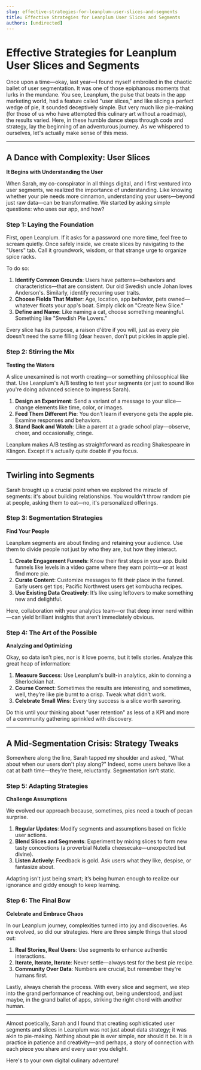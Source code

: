 ```yaml
---
slug: effective-strategies-for-leanplum-user-slices-and-segments
title: Effective Strategies for Leanplum User Slices and Segments
authors: [undirected]
---
```



# Effective Strategies for Leanplum User Slices and Segments

Once upon a time—okay, last year—I found myself embroiled in the chaotic ballet of user segmentation. It was one of those epiphanous moments that lurks in the mundane. You see, Leanplum, the pulse that beats in the app marketing world, had a feature called "user slices," and like slicing a perfect wedge of pie, it sounded deceptively simple. But very much like pie-making (for those of us who have attempted this culinary art without a roadmap), the results varied. Here, in these humble dance steps through code and strategy, lay the beginning of an adventurous journey. As we whispered to ourselves, let's actually make sense of this mess.

---

## A Dance with Complexity: User Slices

**It Begins with Understanding the User**

When Sarah, my co-conspirator in all things digital, and I first ventured into user segments, we realized the importance of understanding. Like knowing whether your pie needs more cinnamon, understanding your users—beyond just raw data—can be transformative. We started by asking simple questions: who uses our app, and how?

### Step 1: Laying the Foundation

First, open Leanplum. If it asks for a password one more time, feel free to scream quietly. Once safely inside, we create slices by navigating to the "Users" tab. Call it groundwork, wisdom, or that strange urge to organize spice racks.

To do so:

1. **Identify Common Grounds**: Users have patterns—behaviors and characteristics—that are consistent. Our old Swedish uncle Johan loves Anderson's. Similarly, identify recurring user traits.
2. **Choose Fields That Matter**: Age, location, app behavior, pets owned—whatever floats your app's boat. Simply click on "Create New Slice."
3. **Define and Name**: Like naming a cat, choose something meaningful. Something like "Swedish Pie Lovers."

Every slice has its purpose, a raison d'être if you will, just as every pie doesn't need the same filling (dear heaven, don't put pickles in apple pie).

### Step 2: Stirring the Mix

**Testing the Waters**

A slice unexamined is not worth creating—or something philosophical like that. Use Leanplum's A/B testing to test your segments (or just to sound like you're doing advanced science to impress Sarah). 

1. **Design an Experiment**: Send a variant of a message to your slice—change elements like time, color, or images.
2. **Feed Them Different Pie**: You don’t learn if everyone gets the apple pie. Examine responses and behaviors.
3. **Stand Back and Watch**: Like a parent at a grade school play—observe, cheer, and occasionally, cringe.

Leanplum makes A/B testing as straightforward as reading Shakespeare in Klingon. Except it's actually quite doable if you focus.

---

## Twirling into Segments

Sarah brought up a crucial point when we explored the miracle of segments: it's about building relationships. You wouldn't throw random pie at people, asking them to eat—no, it's personalized offerings.

### Step 3: Segmentation Strategies

**Find Your People**

Leanplum segments are about finding and retaining your audience. Use them to divide people not just by who they are, but how they interact.

1. **Create Engagement Funnels**: Know their first steps in your app. Build funnels like levels in a video game where they earn points—or at least find more pie.
2. **Curate Content**: Customize messages to fit their place in the funnel. Early users get tips; Pacific Northwest users get kombucha recipes.
3. **Use Existing Data Creatively**: It’s like using leftovers to make something new and delightful.

Here, collaboration with your analytics team—or that deep inner nerd within—can yield brilliant insights that aren't immediately obvious.

### Step 4: The Art of the Possible

**Analyzing and Optimizing**

Okay, so data isn't pies, nor is it love poems, but it tells stories. Analyze this great heap of information:

1. **Measure Success**: Use Leanplum's built-in analytics, akin to donning a Sherlockian hat.
2. **Course Correct**: Sometimes the results are interesting, and sometimes, well, they’re like pie burnt to a crisp. Tweak what didn’t work.
3. **Celebrate Small Wins**: Every tiny success is a slice worth savoring.

Do this until your thinking about "user retention" as less of a KPI and more of a community gathering sprinkled with discovery.

---

## A Mid-Segmentation Crisis: Strategy Tweaks

Somewhere along the line, Sarah tapped my shoulder and asked, "What about when our users don't play along?" Indeed, some users behave like a cat at bath time—they're there, reluctantly. Segmentation isn’t static.

### Step 5: Adapting Strategies

**Challenge Assumptions**

We evolved our approach because, sometimes, pies need a touch of pecan surprise.

1. **Regular Updates**: Modify segments and assumptions based on fickle user actions.
2. **Blend Slices and Segments**: Experiment by mixing slices to form new tasty concoctions (a proverbial Nutella cheesecake—unexpected but divine).
3. **Listen Actively**: Feedback is gold. Ask users what they like, despise, or fantasize about.

Adapting isn't just being smart; it’s being human enough to realize our ignorance and giddy enough to keep learning.

### Step 6: The Final Bow

**Celebrate and Embrace Chaos**

In our Leanplum journey, complexities turned into joy and discoveries. As we evolved, so did our strategies. Here are three simple things that stood out:

1. **Real Stories, Real Users**: Use segments to enhance authentic interactions.
2. **Iterate, Iterate, Iterate**: Never settle—always test for the best pie recipe.
3. **Community Over Data**: Numbers are crucial, but remember they're humans first.

Lastly, always cherish the process. With every slice and segment, we step into the grand performance of reaching out, being understood, and just maybe, in the grand ballet of apps, striking the right chord with another human.

---

Almost poetically, Sarah and I found that creating sophisticated user segments and slices in Leanplum was not just about data strategy; it was akin to pie-making. Nothing about pie is ever simple, nor should it be. It is a practice in patience and creativity—and perhaps, a story of connection with each piece you share and every user you delight. 

Here's to your own digital culinary adventure!